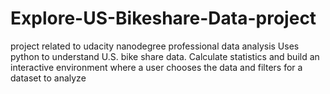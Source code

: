 # Explore-US-Bikeshare-Data-project
project related to udacity nanodegree professional data analysis Uses python to understand U.S. bike share data. Calculate statistics and build an interactive environment where a user chooses the data and filters for a dataset to analyze
